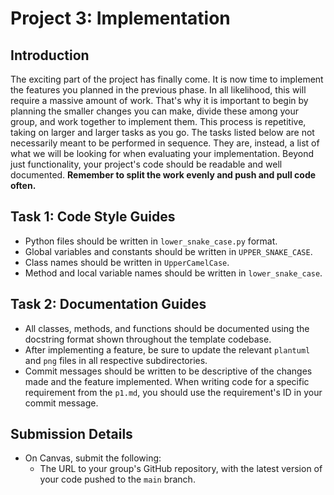 # Project 3: Implementation

## Introduction

The exciting part of the project has finally come. It is now time to implement the features you planned in the previous phase. In all likelihood, this will require a massive amount of work. That's why it is important to begin by planning the smaller changes you can make, divide these among your group, and work together to implement them. This process is repetitive, taking on larger and larger tasks as you go. The tasks listed below are not necessarily meant to be performed in sequence. They are, instead, a list of what we will be looking for when evaluating your implementation. Beyond just functionality, your project's code should be readable and well documented. **Remember to split the work evenly and push and pull code often.**

## Task 1: Code Style Guides

- Python files should be written in `lower_snake_case.py` format.
- Global variables and constants should be written in `UPPER_SNAKE_CASE`.
- Class names should be written in `UpperCamelCase`.
- Method and local variable names should be written in `lower_snake_case`.

## Task 2: Documentation Guides

- All classes, methods, and functions should be documented using the docstring format shown throughout the template codebase.
- After implementing a feature, be sure to update the relevant `plantuml` and `png` files in all respective subdirectories.
- Commit messages should be written to be descriptive of the changes made and the feature implemented. When writing code for a specific requirement from the `p1.md`, you should use the requirement's ID in your commit message.

## Submission Details

- On Canvas, submit the following:
  - The URL to your group's GitHub repository, with the latest version of your code pushed to the `main` branch.
